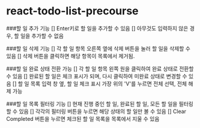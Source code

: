 # react-todo-list-precourse

###할 일 추가 기능
[] Enter키로 할 일을 추가할 수 있음
[] 아무것도 입력하지 않은 경우, 할 일을 추가할 수 없음

###할 일 삭제 기능
[] 각 할 일 항목 오른쪽 옆에 삭제 버튼을 눌러 할 일을 삭제할 수 있음
[] 삭제 버튼을 클릭하면 해당 항목이 목록에서 제거됨.

###할 일 완료 상태 전환 가능
[] 각 할 일 항목 왼쪽 원을 클릭하여 완료 상태로 전환할 수 있음
[] 완료된 할 일은 체크 표시가 되며, 다시 클릭하여 미완료 상태로 변경할 수 있음
[] 할 일 목록 입력 창 옆, 할 일 체크 표시 가장 위의 'V'를 누르면 전체 선택, 전체 해제 가능

###할 일 목록 필터링 기능
[] 현재 진행 중인 할 일, 완료된 할 일, 모든 할 일을 필터링 할 수 있음
[] 각각의 필터링 버튼을 누르면 해당 상태의 할 일만 볼 수 있음
[] Clear Completed 버튼을 누르면 체크된 할 일 목록을 목록에서 지울 수 있음
